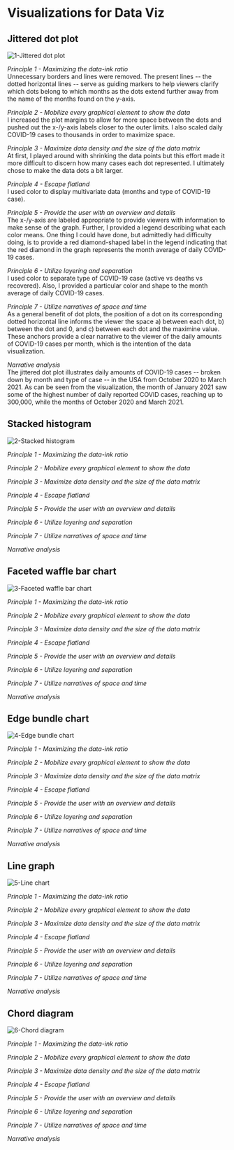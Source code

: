# Visualizations for Data Viz
## Jittered dot plot
![1-Jittered dot plot](https://user-images.githubusercontent.com/44620594/118350637-867dc300-b51d-11eb-975f-52c0f2dc2ee7.png)    
    
*Principle 1 - Maximizing the data-ink ratio*    
Unnecessary borders and lines were removed. The present lines -- the dotted horizontal lines -- serve as guiding markers to help viewers clarify which dots belong to which months as the dots extend further away from the name of the months found on the y-axis.

*Principle 2 - Mobilize every graphical element to show the data*    
I increased the plot margins to allow for more space between the dots and pushed out the x-/y-axis labels closer to the outer limits. I also scaled daily COVID-19 cases to thousands in order to maximize space.

*Principle 3 - Maximize data density and the size of the data matrix*    
At first, I played around with shrinking the data points but this effort made it more difficult to discern how many cases each dot represented. I ultimately chose to make the data dots a bit larger.

*Principle 4 - Escape flatland*    
I used color to display multivariate data (months and type of COVID-19 case).

*Principle 5 - Provide the user with an overview and details*    
The x-/y-axis are labeled appropriate to provide viewers with information to make sense of the graph. Further, I provided a legend describing what each color means. One thing I could have done, but admittedly had difficulty doing, is to provide a red diamond-shaped label in the legend indicating that the red diamond in the graph represents the month average of daily COVID-19 cases.

*Principle 6 - Utilize layering and separation*    
I used color to separate type of COVID-19 case (active vs deaths vs recovered). Also, I provided a particular color and shape to the month average of daily COVID-19 cases.

*Principle 7 - Utilize narratives of space and time*    
As a general benefit of dot plots, the position of a dot on its corresponding dotted horizontal line informs the viewer the space a) between each dot, b) between the dot and 0, and c) between each dot and the maximine value. These anchors provide a clear narrative to the viewer of the daily amounts of COVID-19 cases per month, which is the intention of the data visualization.

*Narrative analysis*    
The jittered dot plot illustrates daily amounts of COVID-19 cases -- broken down by month and type of case -- in the USA from October 2020 to March 2021. As can be seen from the visualization, the month of January 2021 saw some of the highest number of daily reported COVID cases, reaching up to 300,000, while the months of October 2020 and March 2021.


## Stacked histogram
![2-Stacked histogram](https://user-images.githubusercontent.com/44620594/118350638-867dc300-b51d-11eb-8f9a-9c74cefee391.png)    
    
*Principle 1 - Maximizing the data-ink ratio*

*Principle 2 - Mobilize every graphical element to show the data*

*Principle 3 - Maximize data density and the size of the data matrix*

*Principle 4 - Escape flatland*

*Principle 5 - Provide the user with an overview and details*

*Principle 6 - Utilize layering and separation*

*Principle 7 - Utilize narratives of space and time*

*Narrative analysis*

## Faceted waffle bar chart
![3-Faceted waffle bar chart](https://user-images.githubusercontent.com/44620594/118350639-87165980-b51d-11eb-9701-6db1e83efbe3.png)    
    
*Principle 1 - Maximizing the data-ink ratio*

*Principle 2 - Mobilize every graphical element to show the data*

*Principle 3 - Maximize data density and the size of the data matrix*

*Principle 4 - Escape flatland*

*Principle 5 - Provide the user with an overview and details*

*Principle 6 - Utilize layering and separation*

*Principle 7 - Utilize narratives of space and time*

*Narrative analysis*

## Edge bundle chart
![4-Edge bundle chart](https://user-images.githubusercontent.com/44620594/118350640-87165980-b51d-11eb-8838-21e615a2c0e5.png)    
    
*Principle 1 - Maximizing the data-ink ratio*

*Principle 2 - Mobilize every graphical element to show the data*

*Principle 3 - Maximize data density and the size of the data matrix*

*Principle 4 - Escape flatland*

*Principle 5 - Provide the user with an overview and details*

*Principle 6 - Utilize layering and separation*

*Principle 7 - Utilize narratives of space and time*

*Narrative analysis*

## Line graph
![5-Line chart](https://user-images.githubusercontent.com/44620594/118350641-87165980-b51d-11eb-8a47-ef0c8c850b58.png)    
    
*Principle 1 - Maximizing the data-ink ratio*

*Principle 2 - Mobilize every graphical element to show the data*

*Principle 3 - Maximize data density and the size of the data matrix*

*Principle 4 - Escape flatland*

*Principle 5 - Provide the user with an overview and details*

*Principle 6 - Utilize layering and separation*

*Principle 7 - Utilize narratives of space and time*

*Narrative analysis*

## Chord diagram
![6-Chord diagram](https://user-images.githubusercontent.com/44620594/118350642-87165980-b51d-11eb-9544-93a0f1d0514e.png)    
    
*Principle 1 - Maximizing the data-ink ratio*

*Principle 2 - Mobilize every graphical element to show the data*

*Principle 3 - Maximize data density and the size of the data matrix*

*Principle 4 - Escape flatland*

*Principle 5 - Provide the user with an overview and details*

*Principle 6 - Utilize layering and separation*

*Principle 7 - Utilize narratives of space and time*

*Narrative analysis*
